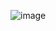 ![image](https://github.com/sondosaabed/PalTaqdeer/assets/65151701/20e4c31d-5504-4154-ac80-5ba7f1394b7a)
